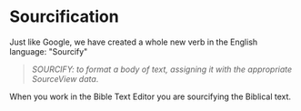 # Sourcification

Just like Google, we have created a whole new verb in the English language: "Sourcify" 

> _SOURCIFY: to format a body of text, assigning it with the appropriate SourceView data_.

When you work in the Bible Text Editor you are sourcifying the Biblical text.

